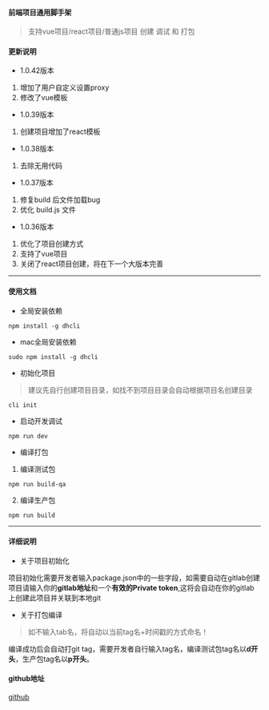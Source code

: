 #### 前端项目通用脚手架
> 支持vue项目/react项目/普通js项目 创建 调试 和 打包

#### 更新说明

- 1.0.42版本
1. 增加了用户自定义设置proxy
2. 修改了vue模板

- 1.0.39版本
1. 创建项目增加了react模板

- 1.0.38版本
1. 去除无用代码

- 1.0.37版本

1. 修复build 后文件加载bug
2. 优化 build.js 文件

- 1.0.36版本
1. 优化了项目创建方式
2. 支持了vue项目
3. 关闭了react项目创建，将在下一个大版本完善

***

#### 使用文档
- 全局安装依赖

`npm install -g dhcli`

- mac全局安装依赖

`sudo npm install -g dhcli`

- 初始化项目
> 建议先自行创建项目目录，如找不到项目目录会自动根据项目名创建目录

`cli init`

- 启动开发调试

`npm run dev`

- 编译打包

1. 编译测试包

`npm run build-qa`

2. 编译生产包

`npm run build`

***

#### 详细说明

- 关于项目初始化

项目初始化需要开发者输入package.json中的一些字段，如需要自动在gitlab创建项目请输入你的**gitlab地址**和一个**有效的Private token**,这将会自动在你的gitlab上创建此项目并关联到本地git

- 关于打包编译

> 如不输入tab名，将自动以当前tag名+时间戳的方式命名！

编译成功后会自动打git tag，需要开发者自行输入tag名，编译测试包tag名以**d开头**，生产包tag名以**p开头**。

#### github地址

[github](https://github.com/frontlove/dhcli)
